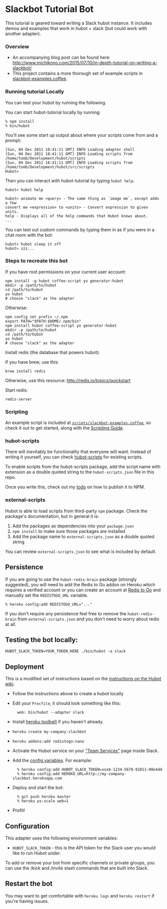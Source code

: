 # Slackbot Tutorial Bot

This tutorial is geared toward writing a Slack hubot instance. It includes demos and examples that work in hubot + slack (but could work with another adapter).

### Overview

* An accompanying blog post can be found here: http://www.michikono.com/2015/07/10/in-depth-tutorial-on-writing-a-slackbot/
* This project contains a more thorough set of example scripts in [slackbot-examples.coffee](https://github.com/michikono/slackbot-tutorial/blob/master/scripts/slackbot-examples.coffee). 

### Running tutorial Locally

You can test your hubot by running the following.

You can start hubot-tutorial locally by running:

    % npm install
    % bin/hubot

You'll see some start up output about where your scripts come from and a
prompt:

    [Sun, 04 Dec 2011 18:41:11 GMT] INFO Loading adapter shell
    [Sun, 04 Dec 2011 18:41:11 GMT] INFO Loading scripts from /home/tomb/Development/hubot/scripts
    [Sun, 04 Dec 2011 18:41:11 GMT] INFO Loading scripts from /home/tomb/Development/hubot/src/scripts
    Hubot>

Then you can interact with hubot-tutorial by typing `hubot help`.

    hubot> hubot help

    hubot> animate me <query> - The same thing as `image me`, except adds a few
    convert me <expression> to <units> - Convert expression to given units.
    help - Displays all of the help commands that Hubot knows about.
    ...

You can test out custom commands by typing them in as if you were in a chat room with the bot:

    hubot> hubot sleep it off
    hubot> zzz...

### Steps to recreate this bot ###
 
If you have root permissions on your current user account:
 
    npm install -g hubot coffee-script yo generator-hubot
    mkdir -p /path/to/hubot
    cd /path/to/hubot
    yo hubot
    # choose "slack" as the adapter
    
Otherwise:

    npm config set prefix ~/.npm
    export PATH="$PATH:$HOME/.npm/bin"
    npm install hubot coffee-script yo generator-hubot
    mkdir -p /path/to/hubot
    cd /path/to/hubot
    yo hubot
    # choose "slack" as the adapter

Install redis (the database that powers hubot):

If you have brew, use this:

    brew install redis
        
Otherwise, use this resource: http://redis.io/topics/quickstart

Start redis:

    redis-server

### Scripting

An example script is included at [`scripts/slackbot-examples.coffee`](https://github.com/michikono/slackbot-tutorial/blob/master/scripts/slackbot-examples.coffee), so check it out to
get started, along with the [Scripting Guide](https://github.com/github/hubot/blob/master/docs/scripting.md).


### hubot-scripts

There will inevitably be functionality that everyone will want. Instead
of writing it yourself, you can check
[hubot-scripts][hubot-scripts] for existing scripts.

To enable scripts from the hubot-scripts package, add the script name with
extension as a double quoted string to the `hubot-scripts.json` file in this
repo.

[hubot-scripts]: https://github.com/github/hubot-scripts

Once you write this, check out my [todo](https://github.com/michikono/how-tos/blob/master/publishing-hubot-scripts-with-npm.md) on how to publish it to NPM.

### external-scripts

Hubot is able to load scripts from third-party `npm` package. Check the package's documentation, but in general it is:

1. Add the packages as dependencies into your `package.json`
2. `npm install` to make sure those packages are installed
3. Add the package name to `external-scripts.json` as a double quoted string

You can review `external-scripts.json` to see what is included by default.

##  Persistence

If you are going to use the `hubot-redis-brain` package
(strongly suggested), you will need to add the Redis to Go addon on Heroku which requires a verified
account or you can create an account at [Redis to Go][redistogo] and manually
set the `REDISTOGO_URL` variable.

    % heroku config:add REDISTOGO_URL="..."

If you don't require any persistence feel free to remove the
`hubot-redis-brain` from `external-scripts.json` and you don't need to worry
about redis at all.

[redistogo]: https://redistogo.com/

## Testing the bot locally:

    HUBOT_SLACK_TOKEN=YOUR_TOKEN_HERE ./bin/hubot -a slack
    
## Deployment

This is a modified set of instructions based on the [instructions on the Hubot wiki](https://github.com/github/hubot/blob/master/docs/deploying/heroku.md).

- Follow the instructions above to create a hubot locally
- Edit your `Procfile`; it should look something like this:

        web: bin/hubot --adapter slack

- Install [heroku toolbelt](https://toolbelt.heroku.com/) if you haven't already.
- `heroku create my-company-slackbot`
- `heroku addons:add redistogo:nano`
- Activate the Hubot service on your ["Team Services"](http://my.slack.com/services/new/hubot) page inside Slack.
- Add the [config variables](#adapter-configuration). For example:

        % heroku config:add HUBOT_SLACK_TOKEN=xoxb-1234-5678-91011-00e4dd
        % heroku config:add HEROKU_URL=http://my-company-slackbot.herokuapp.com

- Deploy and start the bot:

        % git push heroku master
        % heroku ps:scale web=1

- Profit!

## Configuration

This adapter uses the following environment variables:

 - `HUBOT_SLACK_TOKEN` - this is the API token for the Slack user you would like to run Hubot under.

To add or remove your bot from specific channels or private groups, you can use the /kick and /invite slash commands that are built into Slack.

## Restart the bot

You may want to get comfortable with `heroku logs` and `heroku restart`
if you're having issues.
